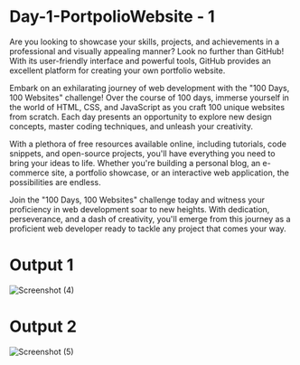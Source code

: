 # Day-1-PortpolioWebsite - 1
Are you looking to showcase your skills, projects, and achievements in a professional and visually appealing manner? Look no further than GitHub! With its user-friendly interface and powerful tools, GitHub provides an excellent platform for creating your own portfolio website.

Embark on an exhilarating journey of web development with the "100 Days, 100 Websites" challenge! Over the course of 100 days, immerse yourself in the world of HTML, CSS, and JavaScript as you craft 100 unique websites from scratch. Each day presents an opportunity to explore new design concepts, master coding techniques, and unleash your creativity.

With a plethora of free resources available online, including tutorials, code snippets, and open-source projects, you'll have everything you need to bring your ideas to life. Whether you're building a personal blog, an e-commerce site, a portfolio showcase, or an interactive web application, the possibilities are endless.

Join the "100 Days, 100 Websites" challenge today and witness your proficiency in web development soar to new heights. With dedication, perseverance, and a dash of creativity, you'll emerge from this journey as a proficient web developer ready to tackle any project that comes your way.

# Output 1

![Screenshot (4)](https://github.com/QuantumCoding123/Day-1-PortpolioWebsite---1/assets/166281221/f0d18205-d94b-4a01-92e4-a755079c2150)


# Output 2


![Screenshot (5)](https://github.com/QuantumCoding123/Day-1-PortpolioWebsite---1/assets/166281221/ebc71298-5577-460d-8135-5b93c9a62cdb)

